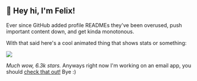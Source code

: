 ## 👋 Hey hi, I'm Felix!

Ever since GitHub added profile READMEs they've been overused, push important content down, and get kinda monotonous.

With that said here's a cool animated thing that shows stats or something:

![](https://github-readme-stats.vercel.app/api?username=kognise&show_icons=true&hide_border=true&count_private=true)

*Much wow, 6.3k stars.* Anyways right now I'm working on an email app, you should [check that out!](https://www.producthunt.com/upcoming/punct) Bye :)
